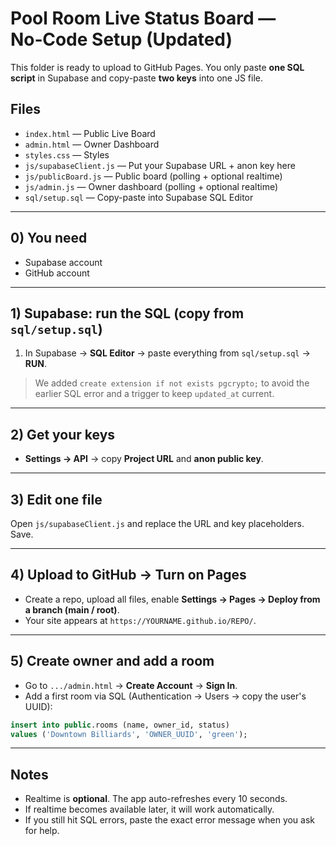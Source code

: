 # Pool Room Live Status Board — No‑Code Setup (Updated)

This folder is ready to upload to GitHub Pages. You only paste **one SQL script** in Supabase and copy-paste **two keys** into one JS file.

## Files
- `index.html` — Public Live Board
- `admin.html` — Owner Dashboard
- `styles.css` — Styles
- `js/supabaseClient.js` — Put your Supabase URL + anon key here
- `js/publicBoard.js` — Public board (polling + optional realtime)
- `js/admin.js` — Owner dashboard (polling + optional realtime)
- `sql/setup.sql` — Copy-paste into Supabase SQL Editor

---

## 0) You need
- Supabase account
- GitHub account

---

## 1) Supabase: run the SQL (copy from `sql/setup.sql`)
1) In Supabase → **SQL Editor** → paste everything from `sql/setup.sql` → **RUN**.

> We added `create extension if not exists pgcrypto;` to avoid the earlier SQL error and a trigger to keep `updated_at` current.

---

## 2) Get your keys
- **Settings → API** → copy **Project URL** and **anon public key**.

---

## 3) Edit one file
Open `js/supabaseClient.js` and replace the URL and key placeholders. Save.

---

## 4) Upload to GitHub → Turn on Pages
- Create a repo, upload all files, enable **Settings → Pages → Deploy from a branch (main / root)**.
- Your site appears at `https://YOURNAME.github.io/REPO/`.

---

## 5) Create owner and add a room
- Go to `.../admin.html` → **Create Account** → **Sign In**.
- Add a first room via SQL (Authentication → Users → copy the user's UUID):
```sql
insert into public.rooms (name, owner_id, status)
values ('Downtown Billiards', 'OWNER_UUID', 'green');
```

---

## Notes
- Realtime is **optional**. The app auto-refreshes every 10 seconds.
- If realtime becomes available later, it will work automatically.
- If you still hit SQL errors, paste the exact error message when you ask for help.
